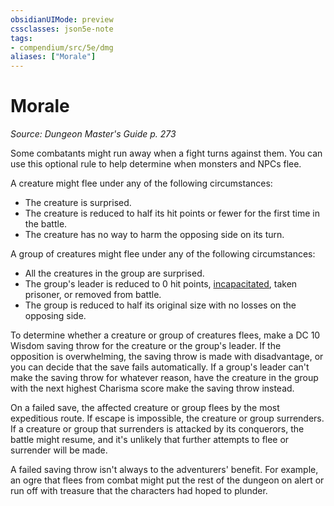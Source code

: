 ```yaml
---
obsidianUIMode: preview
cssclasses: json5e-note
tags:
- compendium/src/5e/dmg
aliases: ["Morale"]
---
```

# Morale
*Source: Dungeon Master's Guide p. 273* 

Some combatants might run away when a fight turns against them. You can use this optional rule to help determine when monsters and NPCs flee.

A creature might flee under any of the following circumstances:

- The creature is surprised.  
- The creature is reduced to half its hit points or fewer for the first time in the battle.  
- The creature has no way to harm the opposing side on its turn.  

A group of creatures might flee under any of the following circumstances:

- All the creatures in the group are surprised.  
- The group's leader is reduced to 0 hit points, [incapacitated](rules/conditions.md#incapacitated), taken prisoner, or removed from battle.  
- The group is reduced to half its original size with no losses on the opposing side.  

To determine whether a creature or group of creatures flees, make a DC 10 Wisdom saving throw for the creature or the group's leader. If the opposition is overwhelming, the saving throw is made with disadvantage, or you can decide that the save fails automatically. If a group's leader can't make the saving throw for whatever reason, have the creature in the group with the next highest Charisma score make the saving throw instead.

On a failed save, the affected creature or group flees by the most expeditious route. If escape is impossible, the creature or group surrenders. If a creature or group that surrenders is attacked by its conquerors, the battle might resume, and it's unlikely that further attempts to flee or surrender will be made.

A failed saving throw isn't always to the adventurers' benefit. For example, an ogre that flees from combat might put the rest of the dungeon on alert or run off with treasure that the characters had hoped to plunder.